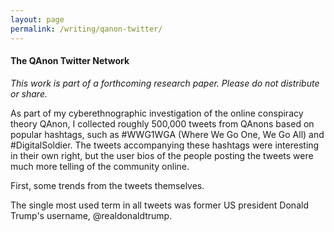 ```yaml
---
layout: page
permalink: /writing/qanon-twitter/
---
```

#### The QAnon Twitter Network

*This work is part of a forthcoming research paper. Please do not distribute or share.* 

As part of my cyberethnographic investigation of the online conspiracy theory QAnon, I collected roughly 500,000 tweets from QAnons based on popular hashtags, such as #WWG1WGA (Where We Go One, We Go All) and #DigitalSoldier. The tweets accompanying these hashtags were interesting in their own right, but the user bios of the people posting the tweets were much more telling of the community online. 

First, some trends from the tweets themselves.

The single most used term in all tweets was former US president Donald Trump's username, @realdonaldtrump. 